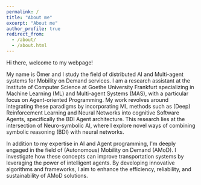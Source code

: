 ```yaml
---
permalink: /
title: "About me"
excerpt: "About me"
author_profile: true
redirect_from: 
  - /about/
  - /about.html
---
```


Hi there, welcome to my webpage!

My name is Ömer and I study the field of distributed AI and Multi-agent systems for Mobility on Demand services. I am a research assistant at the Institute of Computer Science at Goethe University Frankfurt specializing in Machine Learning (ML) and Multi-agent Systems (MAS), with a particular focus on Agent-oriented Programming. My work revolves around integrating these paradigms by incorporating ML methods such as (Deep) Reinforcement Learning and Neural Networks into cognitive Software Agents, specifically the BDI Agent architecture. This research lies at the intersection of Neuro-symbolic AI, where I explore novel ways of combining symbolic reasoning (BDI) with neural networks.

In addition to my expertise in AI and Agent programming, I'm deeply engaged in the field of (Autonomous) Mobility on Demand (AMoD). I investigate how these concepts can improve transportation systems by leveraging the power of intelligent agents. By developing innovative algorithms and frameworks, I aim to enhance the efficiency, reliability, and sustainability of AMoD solutions.

<!---I invite you to explore my research projects, publications, and code repositories, where I share my latest findings and contributions.--->
